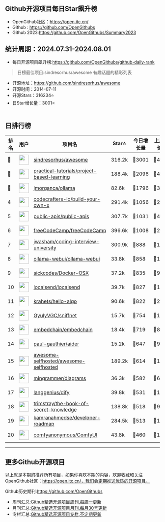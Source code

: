 ## Github开源项目每日Star飙升榜

- OpenGithub社区：https://open.itc.cn/
- Github : https://github.com/OpenGithubs
- Github 2023:https://github.com/OpenGithubs/Summary2023

## 统计周期：2024.07.31-2024.08.01

- 每日开源项目飙升榜:https://github.com/OpenGithubs/github-daily-rank



> 日榜最佳项目:sindresorhus/awesome  有趣话题的精彩列表

- 开源地址：https://github.com/sindresorhus/awesome
- 开源时间：2014-07-11
- 开源Stars：316234⭐
- 日Star增长量：3001⭐

![]()


## 日排行榜

| 排名        |  用户     |  项目名          | Star⭐          | 今日增长量     | 上周增长量      |  开源时间   |
|------------|------------|---------------|---------------- |--------------|----------------|------------|
| 🥇 | <img src="https://avatars.githubusercontent.com/u/170270?u=34acd557a042ac478d273a4621570cadb6b0bd89&v=4" alt="" size="32" height="32" width="32" data-view-component="true" class="avatar circle"> | [sindresorhus/awesome](https://github.com/sindresorhus/awesome)| 316.2k  | 🔺3001| 🔺4338 | 2014-07-11 |
| 🥈 | <img src="https://avatars.githubusercontent.com/u/89421154?v=4" alt="" size="32" height="32" width="32" data-view-component="true" class="avatar circle"> | [practical-tutorials/project-based-learning](https://github.com/practical-tutorials/project-based-learning)| 188.4k  | 🔺2096| 🔺4663 | 2017-04-12 |
| 🥉 | <img src="https://avatars.githubusercontent.com/u/151674099?v=4" alt="" size="32" height="32" width="32" data-view-component="true" class="avatar circle"> | [jmorganca/ollama](https://github.com/jmorganca/ollama)| 82.6k  | 🔺1796| 🔺3299 | 2023-06-27 |
| 4 | <img src="https://avatars.githubusercontent.com/u/58904235?v=4" alt="" size="32" height="32" width="32" data-view-component="true" class="avatar circle"> | [codecrafters-io/build-your-own-x](https://github.com/codecrafters-io/build-your-own-x)| 291.4k  | 🔺1056| 🔺2847 | 2018-05-09 |
| 5 | <img src="https://avatars.githubusercontent.com/u/51121562?v=4" alt="" size="32" height="32" width="32" data-view-component="true" class="avatar circle"> | [public-apis/public-apis](https://github.com/public-apis/public-apis)| 307.7k  | 🔺1031| 🔺4939 | 2016-03-21 |
| 6 | <img src="https://avatars.githubusercontent.com/u/9892522?v=4" alt="" size="32" height="32" width="32" data-view-component="true" class="avatar circle"> | [freeCodeCamp/freeCodeCamp](https://github.com/freeCodeCamp/freeCodeCamp)| 396.6k  | 🔺1008| 🔺2342 | 2014-12-25 |
| 7 | <img src="https://avatars.githubusercontent.com/u/3771963?u=4b348c742192b1963aabbf803a1174d2a4de155a&v=4" alt="" size="32" height="32" width="32" data-view-component="true" class="avatar circle"> | [jwasham/coding-interview-university](https://github.com/jwasham/coding-interview-university)| 300.9k  | 🔺888| 🔺1443 | 2016-06-06 |
| 8 | <img src="https://avatars.githubusercontent.com/u/158137808?v=4" alt="" size="32" height="32" width="32" data-view-component="true" class="avatar circle"> | [ollama-webui/ollama-webui](https://github.com/ollama-webui/ollama-webui)| 33.8k  | 🔺858| 🔺1849 | 2023-10-07 |
| 9 | <img src="https://avatars.githubusercontent.com/u/65906298?u=7b8ae9f1fb347ca4f74404d0b379b9779fad3419&v=4" alt="" size="32" height="32" width="32" data-view-component="true" class="avatar circle"> | [sickcodes/Docker-OSX](https://github.com/sickcodes/Docker-OSX)| 37.2k  | 🔺835| 🔺915 | 2020-06-04 |
| 10 | <img src="https://avatars.githubusercontent.com/u/120677616?v=4" alt="" size="32" height="32" width="32" data-view-component="true" class="avatar circle"> | [localsend/localsend](https://github.com/localsend/localsend)| 39.7k  | 🔺827| 🔺1059 | 2022-12-16 |
| 11 | <img src="https://avatars.githubusercontent.com/u/26993056?u=12c6a8ef18768abc773c64a56a56c0fd67241ed2&v=4" alt="" size="32" height="32" width="32" data-view-component="true" class="avatar circle"> | [krahets/hello-algo](https://github.com/krahets/hello-algo)| 90.6k  | 🔺822| 🔺2645 | 2022-11-04 |
| 12 | <img src="https://avatars.githubusercontent.com/u/100347457?u=457b7bfcb8a0516311e53da38c1302ae5348ff1f&v=4" alt="" size="32" height="32" width="32" data-view-component="true" class="avatar circle"> | [GyulyVGC/sniffnet](https://github.com/GyulyVGC/sniffnet)| 15.7k  | 🔺754| 🔺1044 | 2022-08-01 |
| 13 | <img src="https://avatars.githubusercontent.com/u/137054526?v=4" alt="" size="32" height="32" width="32" data-view-component="true" class="avatar circle"> | [embedchain/embedchain](https://github.com/embedchain/embedchain)| 18.4k  | 🔺719| 🔺8086 | 2023-06-20 |
| 14 | <img src="https://avatars.githubusercontent.com/u/69695708?u=1b1a608998950cb407854549123a52c964a202ec&v=4" alt="" size="32" height="32" width="32" data-view-component="true" class="avatar circle"> | [paul-gauthier/aider](https://github.com/paul-gauthier/aider)| 15.2k  | 🔺647| 🔺979 | 2023-05-10 |
| 15 | <img src="https://avatars.githubusercontent.com/u/24270415?v=4" alt="" size="32" height="32" width="32" data-view-component="true" class="avatar circle"> | [awesome-selfhosted/awesome-selfhosted](https://github.com/awesome-selfhosted/awesome-selfhosted)| 189.2k  | 🔺614| 🔺1294 | 2015-06-01 |
| 16 | <img src="https://avatars.githubusercontent.com/u/6178510?u=f9940c5492bc7ede04a9f2ea7df3aae973e45165&v=4" alt="" size="32" height="32" width="32" data-view-component="true" class="avatar circle"> | [mingrammer/diagrams](https://github.com/mingrammer/diagrams)| 36.3k  | 🔺582| 🔺631 | 2020-02-02 |
| 17 | <img src="https://avatars.githubusercontent.com/u/127165244?v=4" alt="" size="32" height="32" width="32" data-view-component="true" class="avatar circle"> | [langgenius/dify](https://github.com/langgenius/dify)| 39.8k  | 🔺531| 🔺1516 | 2023-04-12 |
| 18 | <img src="https://avatars.githubusercontent.com/u/31127917?v=4" alt="" size="32" height="32" width="32" data-view-component="true" class="avatar circle"> | [trimstray/the-book-of-secret-knowledge](https://github.com/trimstray/the-book-of-secret-knowledge)| 138.8k  | 🔺518| 🔺977 | 2018-06-23 |
| 19 | <img src="https://avatars.githubusercontent.com/u/4921183?u=d6ed3573fc67b699e0c3bc2c7e1fb82c98c40dec&v=4" alt="" size="32" height="32" width="32" data-view-component="true" class="avatar circle"> | [kamranahmedse/developer-roadmap](https://github.com/kamranahmedse/developer-roadmap)| 284.5k  | 🔺513| 🔺1111 | 2017-03-15 |
| 20 | <img src="https://avatars.githubusercontent.com/u/121283862?u=00e0967075548ed41bd53ed0eacd34ac42d8cef0&v=4" alt="" size="32" height="32" width="32" data-view-component="true" class="avatar circle"> | [comfyanonymous/ComfyUI](https://github.com/comfyanonymous/ComfyUI)| 43.8k  | 🔺460| 🔺1135 | 2023-01-17 |

---
## 更多Github开源项目

以上就是本期的推荐所有项目，如果你喜欢本期的内容，欢迎收藏和关注OpenGithub社区：https://open.itc.cn/，我们会定期推送优质的开源项目。

Github历史期刊:https://github.com/OpenGithubs
- 周刊汇总:[Github精选开源项目周刊,每周一更新](https://github.com/OpenGithubs/weekly)
- 月刊汇总:[Github精选开源项目月刊,每月30号更新](https://github.com/OpenGithubs/monthly)
- 专栏汇总:[Github精选开源项目专栏,不定期更新](https://github.com/OpenGithubs/selectedColumn)
